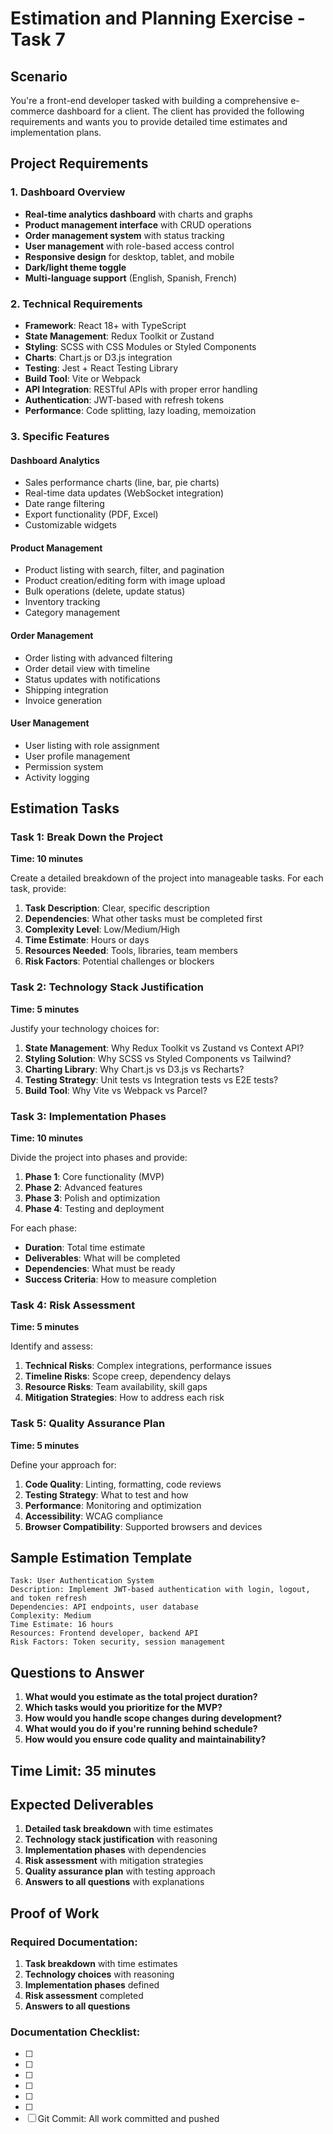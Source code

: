 # Estimation and Planning Exercise - Task 7

## Scenario
You're a front-end developer tasked with building a comprehensive e-commerce dashboard for a client. The client has provided the following requirements and wants you to provide detailed time estimates and implementation plans.

## Project Requirements

### 1. Dashboard Overview
- **Real-time analytics dashboard** with charts and graphs
- **Product management interface** with CRUD operations
- **Order management system** with status tracking
- **User management** with role-based access control
- **Responsive design** for desktop, tablet, and mobile
- **Dark/light theme toggle**
- **Multi-language support** (English, Spanish, French)

### 2. Technical Requirements
- **Framework**: React 18+ with TypeScript
- **State Management**: Redux Toolkit or Zustand
- **Styling**: SCSS with CSS Modules or Styled Components
- **Charts**: Chart.js or D3.js integration
- **Testing**: Jest + React Testing Library
- **Build Tool**: Vite or Webpack
- **API Integration**: RESTful APIs with proper error handling
- **Authentication**: JWT-based with refresh tokens
- **Performance**: Code splitting, lazy loading, memoization

### 3. Specific Features

#### Dashboard Analytics
- Sales performance charts (line, bar, pie charts)
- Real-time data updates (WebSocket integration)
- Date range filtering
- Export functionality (PDF, Excel)
- Customizable widgets

#### Product Management
- Product listing with search, filter, and pagination
- Product creation/editing form with image upload
- Bulk operations (delete, update status)
- Inventory tracking
- Category management

#### Order Management
- Order listing with advanced filtering
- Order detail view with timeline
- Status updates with notifications
- Shipping integration
- Invoice generation

#### User Management
- User listing with role assignment
- User profile management
- Permission system
- Activity logging

## Estimation Tasks

### Task 1: Break Down the Project
**Time: 10 minutes**

Create a detailed breakdown of the project into manageable tasks. For each task, provide:

1. **Task Description**: Clear, specific description
2. **Dependencies**: What other tasks must be completed first
3. **Complexity Level**: Low/Medium/High
4. **Time Estimate**: Hours or days
5. **Resources Needed**: Tools, libraries, team members
6. **Risk Factors**: Potential challenges or blockers

### Task 2: Technology Stack Justification
**Time: 5 minutes**

Justify your technology choices for:

1. **State Management**: Why Redux Toolkit vs Zustand vs Context API?
2. **Styling Solution**: Why SCSS vs Styled Components vs Tailwind?
3. **Charting Library**: Why Chart.js vs D3.js vs Recharts?
4. **Testing Strategy**: Unit tests vs Integration tests vs E2E tests?
5. **Build Tool**: Why Vite vs Webpack vs Parcel?

### Task 3: Implementation Phases
**Time: 10 minutes**

Divide the project into phases and provide:

1. **Phase 1**: Core functionality (MVP)
2. **Phase 2**: Advanced features
3. **Phase 3**: Polish and optimization
4. **Phase 4**: Testing and deployment

For each phase:
- **Duration**: Total time estimate
- **Deliverables**: What will be completed
- **Dependencies**: What must be ready
- **Success Criteria**: How to measure completion

### Task 4: Risk Assessment
**Time: 5 minutes**

Identify and assess:

1. **Technical Risks**: Complex integrations, performance issues
2. **Timeline Risks**: Scope creep, dependency delays
3. **Resource Risks**: Team availability, skill gaps
4. **Mitigation Strategies**: How to address each risk

### Task 5: Quality Assurance Plan
**Time: 5 minutes**

Define your approach for:

1. **Code Quality**: Linting, formatting, code reviews
2. **Testing Strategy**: What to test and how
3. **Performance**: Monitoring and optimization
4. **Accessibility**: WCAG compliance
5. **Browser Compatibility**: Supported browsers and devices

## Sample Estimation Template

```
Task: User Authentication System
Description: Implement JWT-based authentication with login, logout, and token refresh
Dependencies: API endpoints, user database
Complexity: Medium
Time Estimate: 16 hours
Resources: Frontend developer, backend API
Risk Factors: Token security, session management
```

## Questions to Answer

1. **What would you estimate as the total project duration?**
2. **Which tasks would you prioritize for the MVP?**
3. **How would you handle scope changes during development?**
4. **What would you do if you're running behind schedule?**
5. **How would you ensure code quality and maintainability?**

## Time Limit: 35 minutes

## Expected Deliverables

1. **Detailed task breakdown** with time estimates
2. **Technology stack justification** with reasoning
3. **Implementation phases** with dependencies
4. **Risk assessment** with mitigation strategies
5. **Quality assurance plan** with testing approach
6. **Answers to all questions** with explanations

## Proof of Work

### Required Documentation:
1. **Task breakdown** with time estimates
2. **Technology choices** with reasoning
3. **Implementation phases** defined
4. **Risk assessment** completed
5. **Answers to all questions**

### Documentation Checklist:
- [ ] 
- [ ] 
- [ ] 
- [ ] 
- [ ] 
- [ ] 
- [ ] Git Commit: All work committed and pushed
